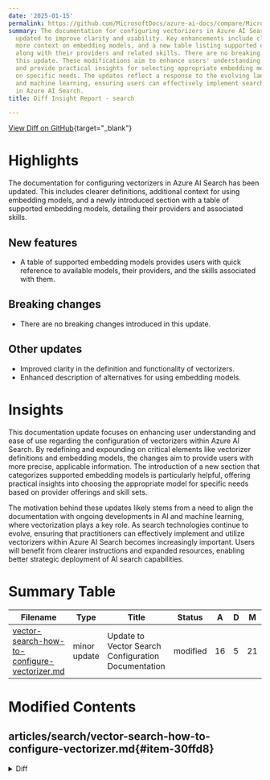 ```yaml
---
date: '2025-01-15'
permalink: https://github.com/MicrosoftDocs/azure-ai-docs/compare/MicrosoftDocs:00af406...MicrosoftDocs:85d0a58
summary: The documentation for configuring vectorizers in Azure AI Search has been
  updated to improve clarity and usability. Key enhancements include clearer definitions,
  more context on embedding models, and a new table listing supported embedding models
  along with their providers and related skills. There are no breaking changes in
  this update. These modifications aim to enhance users' understanding of vectorizers
  and provide practical insights for selecting appropriate embedding models based
  on specific needs. The updates reflect a response to the evolving landscape of AI
  and machine learning, ensuring users can effectively implement search capabilities
  in Azure AI Search.
title: Diff Insight Report - search

---
```


[View Diff on GitHub](https://github.com/MicrosoftDocs/azure-ai-docs/compare/MicrosoftDocs:00af406...MicrosoftDocs:85d0a58){target="_blank"}

# Highlights

The documentation for configuring vectorizers in Azure AI Search has been updated. This includes clearer definitions, additional context for using embedding models, and a newly introduced section with a table of supported embedding models, detailing their providers and associated skills.

## New features

- A table of supported embedding models provides users with quick reference to available models, their providers, and the skills associated with them.

## Breaking changes

- There are no breaking changes introduced in this update.

## Other updates

- Improved clarity in the definition and functionality of vectorizers.
- Enhanced description of alternatives for using embedding models.

# Insights

This documentation update focuses on enhancing user understanding and ease of use regarding the configuration of vectorizers within Azure AI Search. By redefining and expounding on critical elements like vectorizer definitions and embedding models, the changes aim to provide users with more precise, applicable information. The introduction of a new section that categorizes supported embedding models is particularly helpful, offering practical insights into choosing the appropriate model for specific needs based on provider offerings and skill sets.

The motivation behind these updates likely stems from a need to align the documentation with ongoing developments in AI and machine learning, where vectorization plays a key role. As search technologies continue to evolve, ensuring that practitioners can effectively implement and utilize vectorizers within Azure AI Search becomes increasingly important. Users will benefit from clearer instructions and expanded resources, enabling better strategic deployment of AI search capabilities.

# Summary Table
|  Filename  | Type |    Title    | Status | A  | D  | M  |
|------------|------|-------------|--------|----|----|----|
| [vector-search-how-to-configure-vectorizer.md](#item-30ffd8) | minor update | Update to Vector Search Configuration Documentation | modified | 16 | 5 | 21 | 


# Modified Contents
## articles/search/vector-search-how-to-configure-vectorizer.md{#item-30ffd8}

<details>
<summary>Diff</summary>
````diff
@@ -9,14 +9,14 @@ ms.service: azure-ai-search
 ms.custom:
   - build-2024
 ms.topic: how-to
-ms.date: 08/05/2024
+ms.date: 01/14/2025
 ---
 
 # Configure a vectorizer in a search index
 
-In Azure AI Search a *vectorizer* is software that performs vectorization, such as a deployed embedding model on Azure OpenAI, that converts text (or images) to vectors during query execution.
+In Azure AI Search a *vectorizer* is a component that performs vectorization using a deployed embedding model on Azure OpenAI or Azure AI Vision. It converts text (or images) to vectors during query execution.
 
-It's defined in a [search index](search-what-is-an-index.md), it applies to searchable vector fields, and it's used at query time to generate an embedding for a text or image query input. If instead you need to vectorize content as part of the indexing process, refer to [Integrated Vectorization (Preview)](vector-search-integrated-vectorization.md). For built-in vectorization during indexing, you can configure an indexer and skillset that calls an embedding model for your raw text content.
+It's defined in a [search index](search-what-is-an-index.md), it applies to searchable vector fields, and it's used at query time to generate an embedding for a text or image query input. If instead you need to vectorize content as part of the indexing process, refer to [integrated vectorization](vector-search-integrated-vectorization.md). For built-in vectorization during indexing, you can configure an indexer and skillset that calls an embedding model for your raw text or image content.
 
 To add a vectorizer to search index, you can use the index designer in Azure portal, or call the [Create or Update Index](/rest/api/searchservice/indexes/create-or-update) REST API, or use any Azure  SDK package that's updated to provide this feature.
 
@@ -28,14 +28,25 @@ Vectorizers are now generally available as long as you use a generally available
 
 + [An index with searchable vector fields](vector-search-how-to-create-index.md) on Azure AI Search.
 
-+ A deployed embedding model, such as **text-embedding-ada-002**, **text-embedding-3-small**, or **text-embedding-3-large** on Azure OpenAI. It's used to vectorize a query. It must be [identical to the embedding model used for the vector field](vector-search-integrated-vectorization.md#using-integrated-vectorization-in-queries) in your index. You can also use [models deployed from the Azure AI Foundry model catalog](vector-search-integrated-vectorization-ai-studio.md) or an [Azure AI Vision model](/azure/ai-services/computer-vision/concept-image-retrieval).
++ A deployed embedding model (see the next section).
 
-+ Permissions to use the embedding model. If you're using Azure OpenAI, the caller must have [Cognitive Services OpenAI User](/azure/ai-services/openai/how-to/role-based-access-control#azure-openai-roles) permissions. Or, you can provide an API key.
++ Permissions to use the embedding model. On Azure OpenAI, the caller must have [Cognitive Services OpenAI User](/azure/ai-services/openai/how-to/role-based-access-control#azure-openai-roles) permissions. Or, you can provide an API key.
 
 + [Visual Studio Code](https://code.visualstudio.com/download) with a [REST client](https://marketplace.visualstudio.com/items?itemName=humao.rest-client) to send the query and accept a response.
 
 We recommend that you enable diagnostic logging on your search service to confirm vector query execution.
 
+## Supported embedding models
+
+The following table lists the embedding models that can be used with a vectorizer. Because you must use the [same embedding model for indexing and queries](vector-search-integrated-vectorization.md#using-integrated-vectorization-in-queries), vectorizers are paired with skills that generate embeddings during indexing. The table lists the skill associated with a particular vectorizer.
+
+| Vectorizer kind | Model names | Model provider | Associated skill |
+|-----------------|------------|----------------|------------------|
+| [`azureOpenAI`](vector-search-vectorizer-azure-open-ai.md) | text-embedding-ada-002, text-embedding-3 | Azure OpenAI | [AzureOpenAIEmbedding skill](cognitive-search-skill-azure-openai-embedding.md) |
+| [`aml`](vector-search-vectorizer-azure-machine-learning-ai-studio-catalog.md) | Facebook-DinoV2-Image-Embeddings, Cohere-embed-v3 | [Azure AI Foundry model catalog](vector-search-integrated-vectorization-ai-studio.md)  | [AML skill](cognitive-search-aml-skill.md) |
+| [`aiServicesVision`](vector-search-vectorizer-ai-services-vision.md) | [Multimodal embeddings 4.0 API](/azure/ai-services/computer-vision/concept-image-retrieval) | Azure AI Vision (through an Azure AI multi-service account) | [Azure AI Vision multimodal embeddings skill](cognitive-search-skill-vision-vectorize.md) |
+| [`customWebApi`](vector-search-vectorizer-custom-web-api.md) | Any embedding model | Hosted externally | [Custom Web API skill](cognitive-search-custom-skill-web-api.md) |
+
 ## Try a vectorizer with sample data
 
 The [Import and vectorize data wizard](search-get-started-portal-import-vectors.md) reads files from Azure Blob storage, creates an index with chunked and vectorized fields, and adds a vectorizer. By design, the vectorizer that's created by the wizard is set to the same embedding model used to index the blob content.
````
</details>

### Summary

```json
{
    "modification_type": "minor update",
    "modification_title": "Update to Vector Search Configuration Documentation"
}
```

### Explanation
The recent modification to the documentation titled "Configure a vectorizer in a search index" provides updates that clarify the functionality and configuration of vectorizers in Azure AI Search. Key changes include updating the date, enhancing the description of the vectorizer component, and expanding on supported embedding models. This refinement helps ensure that users have clearer, more precise information regarding vectorization, its application, and the necessary permissions and models needed for successful implementation.

Specific adjustments include:
- The definition of the vectorizer has been slightly changed for improved clarity.
- Additional context is provided about using alternatives for embedding models.
- The supported embedding models section has been introduced, presenting a table of available models alongside their providers and associated skills.

These updates are crucial for users seeking to effectively configure vectorizers while using Azure AI Search, aiding in both comprehension and practical application.


